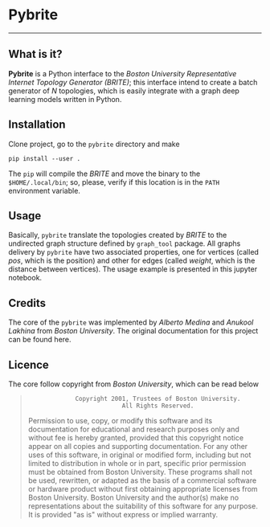 # Pybrite


----------------

## What is it?
**Pybrite** is a Python interface to the *Boston University Representative Internet Topology Generator (BRITE)*; this interface
intend to create a batch generator of *N* topologies, which is easily integrate with a graph deep learning models written in Python.

## Installation
Clone project, go to the `pybrite` directory and make
```
pip install --user .
```
The `pip` will compile the *BRITE* and move the binary to the `$HOME/.local/bin`; so, please, verify if this location is in the `PATH`
environment variable.

## Usage
Basically, `pybrite` translate the topologies created by *BRITE* to the undirected graph structure defined by `graph_tool` package.
All graphs delivery by `pybrite` have two associated properties, one for vertices (called *pos*, which is the position) and
other for edges (called *weight*, which is the distance between vertices). The usage example is presented in this jupyter notebook.

## Credits
The core of the `pybrite` was implemented by *Alberto Medina* and *Anukool Lakhina* from *Boston University*. The original documentation
for this project can be found here.

## Licence
The core follow copyright from *Boston University*, which can be read below

>                  Copyright 2001, Trustees of Boston University.
>                               All Rights Reserved.
>
> Permission to use, copy, or modify this software and its documentation
> for educational and research purposes only and without fee is hereby
> granted, provided that this copyright notice appear on all copies and
> supporting documentation.  For any other uses of this software, in
> original or modified form, including but not limited to distribution in
> whole or in part, specific prior permission must be obtained from Boston
> University.  These programs shall not be used, rewritten, or adapted as
> the basis of a commercial software or hardware product without first
> obtaining appropriate licenses from Boston University.  Boston University
> and the author(s) make no representations about the suitability of this
> software for any purpose.  It is provided "as is" without express or
> implied warranty.

